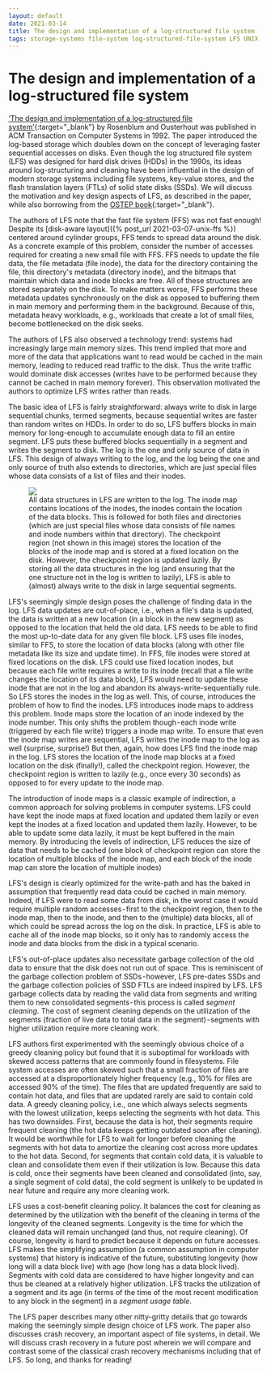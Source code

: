 ```yaml
--- 
layout: default 
date: 2021-03-14
title: The design and implementation of a log-structured file system
tags: storage-systems file-system log-structured-file-system LFS UNIX 
---
```

<h1 align="left">The design and implementation of a log-structured file system</h1>

[‘The design and implementation of a log-structured file
system’](https://medium.com/r/?url=https%3A%2F%2Fpeople.eecs.berkeley.edu%2F~brewer%2Fcs262%2FLFS.pdf){:target="\_blank"} 
by Rosenblum and Ousterhout was published in ACM Transaction on Computer
Systems in 1992. The paper introduced the log-based storage which doubles down
on the concept of leveraging faster sequential accesses on disks. Even though
the log structured file system (LFS) was designed for hard disk drives (HDDs)
in the 1990s, its ideas around log-structuring and cleaning have been
influential in the design of modern storage systems including file systems,
key-value stores, and the flash translation layers (FTLs) of solid state disks
(SSDs). We will discuss the motivation and key design aspects of LFS, as
described in the paper, while also borrowing from the [OSTEP
book](https://pages.cs.wisc.edu/~remzi/OSTEP/file-ffs.pdf){:target="\_blank"}.

The authors of LFS note that the fast file system (FFS) was not fast enough!
Despite its [disk-aware layout]({% post_url 2021-03-07-unix-ffs %}) centered around cylinder groups, FFS tends to
spread data around the disk. As a concrete example of this problem, consider
the number of accesses required for creating a new small file with FFS. FFS
needs to update the file data, the file metadata (file inode), the data for the
directory containing the file, this directory's metadata (directory inode), and
the bitmaps that maintain which data and inode blocks are free. All of these
structures are stored separately on the disk. To make matters worse, FFS
performs these metadata updates synchronously on the disk as opposed to
buffering them in main memory and performing them in the background. Because of
this, metadata heavy workloads, e.g., workloads that create a lot of small
files, become bottlenecked on the disk seeks.

The authors of LFS also observed a technology trend: systems had increasingly
large main memory sizes. This trend implied that more and more of the data that
applications want to read would be cached in the main memory, leading to
reduced read traffic to the disk. Thus the write traffic would dominate disk
accesses (writes have to be performed because they cannot be cached in main
memory forever). This observation motivated the authors to optimize LFS writes
rather than reads.

The basic idea of LFS is fairly straightforward: always write to disk in large
sequential chunks, termed segments, because sequential writes are faster than
random writes on HDDs. In order to do so, LFS buffers blocks in main memory for
long-enough to accumulate enough data to fill an entire segment. LFS puts these
buffered blocks sequentially in a segment and writes the segment to disk. The
log is the one and only source of data in LFS. This design of always writing to
the log, and the log being the one and only source of truth also extends to
directories, which are just special files whose data consists of a list of
files and their inodes.

<figure class="caption"> <img
src="{{site.url}}/images/lfs-layout.png"/> <figcaption>
All data structures in LFS are written to the log. The inode map contains
locations of the inodes, the inodes contain the location of the data blocks.
This is followed for both files and directories (which are just special files
whose data consists of file names and inode numbers within that directory). The
checkpoint region (not shown in this image) stores the location of the blocks
of the inode map and is stored at a fixed location on the disk. However, the
checkpoint region is updated lazily. By storing all the data structures in the
log (and ensuring that the one structure not in the log is written to lazily),
LFS is able to (almost) always write to the disk in large sequential segments.
</figcaption> </figure>

LFS's seemingly simple design poses the challenge of finding data in the log.
LFS data updates are out-of-place, i.e., when a file's data is updated, the
data is written at a new location (in a block in the new segment) as opposed to
the location that held the old data. LFS needs to be able to find the most
up-to-date data for any given file block. LFS uses file inodes, similar to FFS,
to store the location of data blocks (along with other file metadata like its
size and update time). In FFS, file inodes were stored at fixed locations on
the disk. LFS could use fixed location inodes, but because each file write
requires a write to its inode (recall that a file write changes the location of
its data block), LFS would need to update these inode that are not in the log
and abandon its always-write-sequentially rule. So LFS stores the inodes in the
log as well. This, of course, introduces the problem of how to find the inodes.
LFS introduces inode maps to address this problem. Inode maps store the
location of an inode indexed by the inode number. This only shifts the problem
though - each inode write (triggered by each file write) triggers a inode map
write. To ensure that even the inode map writes are sequential, LFS writes the
inode map to the log as well (surprise, surprise!) But then, again, how does
LFS find the inode map in the log. LFS stores the location of the inode map
blocks at a fixed location on the disk (finally!), called the checkpoint
region. However, the checkpoint region is written to lazily (e.g., once every
30 seconds) as opposed to for every update to the inode map.

The introduction of inode maps is a classic example of indirection, a common
approach for solving problems in computer systems. LFS could have kept the
inode maps at fixed location and updated them lazily or even kept the inodes at
a fixed location and updated them lazily. However, to be able to update some
data lazily, it must be kept buffered in the main memory. By introducing the
levels of indirection, LFS reduces the size of data that needs to be cached
(one block of checkpoint region can store the location of multiple blocks of
the inode map, and each block of the inode map can store the location of
multiple inodes)

LFS's design is clearly optimized for the write-path and has the baked in
assumption that frequently read data could be cached in main memory. Indeed, if
LFS were to read some data from disk, in the worst case it would require
multiple random accesses - first to the checkpoint region, then to the inode
map, then to the inode, and then to the (multiple) data blocks, all of which
could be spread across the log on the disk. In practice, LFS is able to cache
all of the inode map blocks, so it only has to randomly access the inode and
data blocks from the disk in a typical scenario.

LFS's out-of-place updates also necessitate garbage collection of the old data
to ensure that the disk does not run out of space. This is reminiscent of the
garbage collection problem of SSDs - however, LFS pre-dates SSDs and the
garbage collection policies of SSD FTLs are indeed inspired by LFS. LFS garbage
collects data by reading the valid data from segments and writing them to new
consolidated segments - this process is called _segment cleaning_. The cost of
segment cleaning depends on the utilization of the segments (fraction of live
data to total data in the segment) - segments with higher utilization require
more cleaning work.

LFS authors first experimented with the seemingly obvious choice of a greedy
cleaning policy but found that it is suboptimal for workloads with skewed
access patterns that are commonly found in filesystems. File system accesses
are often skewed such that a small fraction of files are accessed at a
disproportionately higher frequency (e.g., 10% for files are accessed 90% of
the time). The files that are updated frequently are said to contain hot data,
and files that are updated rarely are said to contain cold data. A greedy
cleaning policy, i.e., one which always selects segments with the lowest
utilization, keeps selecting the segments with hot data. This has two
downsides. First, because the data is hot, their segments require frequent
cleaning (the hot data keeps getting outdated soon after cleaning). It would be
worthwhile for LFS to wait for longer before cleaning the segments with hot
data to amortize the cleaning cost across more updates to the hot data. Second,
for segments that contain cold data, it is valuable to clean and consolidate
them even if their utilization is low. Because this data is cold, once their
segments have been cleaned and consolidated (into, say, a single segment of
cold data), the cold segment is unlikely to be updated in near future and
require any more cleaning work.

LFS uses a cost-benefit cleaning policy. It balances the cost for cleaning as
determined by the utilization with the benefit of the cleaning in terms of the
longevity of the cleaned segments. Longevity is the time for which the cleaned
data will remain unchanged (and thus, not require cleaning). Of course,
longevity is hard to predict because it depends on future accesses. LFS makes
the simplifying assumption (a common assumption in computer systems) that
history is indicative of the future, substituting longevity (how long will a
data block live) with age (how long has a data block lived). Segments with cold
data are considered to have higher longevity and can thus be cleaned at a
relatively higher utilization. LFS tracks the utilization of a segment and its
age (in terms of the time of the most recent modification to any block in the
segment) in a _segment usage table_.

The LFS paper describes many other nitty-gritty details that go towards making
the seemingly simple design choice of LFS work. The paper also discusses crash
recovery, an important aspect of file systems, in detail. We will discuss crash
recovery in a future post wherein we will compare and contrast some of the
classical crash recovery mechanisms including that of LFS. So long, and thanks
for reading!
